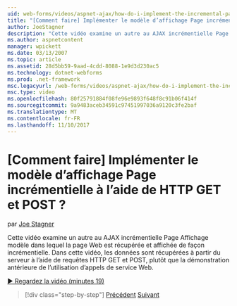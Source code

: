 ```yaml
---
uid: web-forms/videos/aspnet-ajax/how-do-i-implement-the-incremental-page-display-pattern-using-http-get-and-post
title: "[Comment faire] Implémenter le modèle d’affichage Page incrémentielle à l’aide de HTTP GET et POST ? | Microsoft Docs"
author: JoeStagner
description: "Cette vidéo examine un autre au AJAX incrémentielle Page Affichage modèle dans lequel la page Web est récupérée et affichée de façon incrémentielle. Dans cette vidéo le..."
ms.author: aspnetcontent
manager: wpickett
ms.date: 03/13/2007
ms.topic: article
ms.assetid: 28d5bb59-9aad-4cdd-8088-1e9d3d230ac5
ms.technology: dotnet-webforms
ms.prod: .net-framework
msc.legacyurl: /web-forms/videos/aspnet-ajax/how-do-i-implement-the-incremental-page-display-pattern-using-http-get-and-post
msc.type: video
ms.openlocfilehash: 80f25791884f08fe96e9893f648f8c91b06f414f
ms.sourcegitcommit: 9a9483aceb34591c97451997036a9120c3fe2baf
ms.translationtype: MT
ms.contentlocale: fr-FR
ms.lasthandoff: 11/10/2017
---
```

<a name="how-do-i-implement-the-incremental-page-display-pattern-using-http-get-and-post"></a>[Comment faire] Implémenter le modèle d’affichage Page incrémentielle à l’aide de HTTP GET et POST ?
====================
par [Joe Stagner](https://github.com/JoeStagner)

Cette vidéo examine un autre au AJAX incrémentielle Page Affichage modèle dans lequel la page Web est récupérée et affichée de façon incrémentielle. Dans cette vidéo, les données sont récupérées à partir du serveur à l’aide de requêtes HTTP GET et POST, plutôt que la démonstration antérieure de l’utilisation d’appels de service Web.

[&#9654; Regardez la vidéo (minutes 19)](https://channel9.msdn.com/Blogs/ASP-NET-Site-Videos/how-do-i-implement-the-incremental-page-display-pattern-using-http-get-and-post)

>[!div class="step-by-step"]
[Précédent](how-do-i-implement-the-ajax-incremental-page-display-pattern.md)
[Suivant](how-do-i-use-the-aspnet-ajax-updateprogress-control.md)
